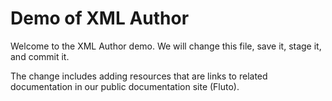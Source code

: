 # Demo of XML Author

Welcome to the XML Author demo. We will change this file, save it, stage it, and commit it.

The change includes adding resources that are links to related documentation in our public documentation site (Fluto).
